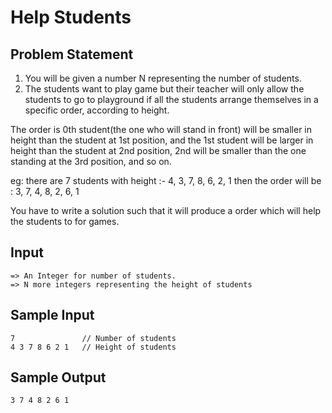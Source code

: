 <h1>Help Students</h1>

<h2>Problem Statement</h2>

1. You will be given a number N representing the number of students.
1. The students want to play game but their teacher will only allow the students to go to playground if all the students arrange themselves in a specific order, according to height.

The order is 0th student(the one who will stand in front) will be smaller in height than the student at 1st position, and the 1st student will be larger in height than the student at 2nd position, 2nd will be smaller than the one standing at the 3rd position, and so on.

eg: there are 7 students with height :- 4, 3, 7, 8, 6, 2, 1
then the order will be : 3, 7, 4, 8, 2, 6, 1

You have to write a solution such that it will produce a order which will help the students to for games.


<h2>Input</h2>

```
=> An Integer for number of students.
=> N more integers representing the height of students
```

<h2>Sample Input</h2>

```
7               // Number of students 
4 3 7 8 6 2 1   // Height of students
```

<h2>Sample Output</h2>

```
3 7 4 8 2 6 1 
```